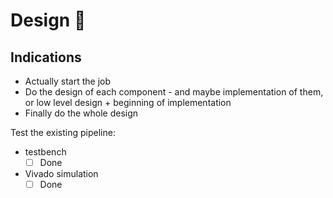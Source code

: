 # Design 🎨

## Indications
- Actually start the job
- Do the design of each component - and maybe implementation of them, or low level design + beginning of implementation
- Finally do the whole design

Test the existing pipeline:
- testbench
	- [ ] Done
- Vivado simulation
	- [ ] Done